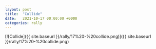 ```yaml
---
layout: post
title:  "Collide"
date:   2021-10-17 00:00:00 +0000
categories: rally
---
```


[![Collide]({{ site.baseurl }}/rally/17%20-%20collide.png)]({{ site.baseurl }}/rally/17%20-%20collide.png)

